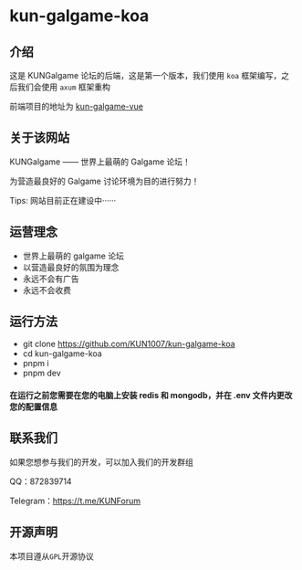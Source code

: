 # kun-galgame-koa



## 介绍

这是 KUNGalgame 论坛的后端，这是第一个版本，我们使用 `koa` 框架编写，之后我们会使用 `axum` 框架重构

前端项目的地址为 [kun-galgame-vue](https://github.com/KUN1007/kun-galgame-vue)



## 关于该网站

KUNGalgame —— 世界上最萌的 Galgame 论坛！

为营造最良好的 Galgame 讨论环境为目的进行努力！

Tips: 网站目前正在建设中······



## 运营理念

- 世界上最萌的 galgame 论坛
- 以营造最良好的氛围为理念
- 永远不会有广告
- 永远不会收费


## 运行方法
 - git clone https://github.com/KUN1007/kun-galgame-koa
 - cd kun-galgame-koa
 - pnpm i
 - pnpm dev
#### 在运行之前您需要在您的电脑上安装 redis 和 mongodb，并在 .env 文件内更改您的配置信息

## 联系我们
如果您想参与我们的开发，可以加入我们的开发群组

 QQ：872839714
 
Telegram：https://t.me/KUNForum


## 开源声明

本项目遵从`GPL`开源协议
